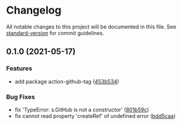 # Changelog

All notable changes to this project will be documented in this file. See [standard-version](https://github.com/conventional-changelog/standard-version) for commit guidelines.

## 0.1.0 (2021-05-17)

### Features

- add package action-github-tag ([453b534](https://github.com/fundamend/fundamend/commit/453b5340c414b2e9e9dd5ca9fa2fe5dd9e7f64cb))

### Bug Fixes

- fix 'TypeError: s.GitHub is not a constructor' ([801b59c](https://github.com/fundamend/fundamend/commit/801b59caa69dbd2e0599d9f15c1fe973029c6d47))
- fix cannot read property 'createRef' of undefined error ([bdd5caa](https://github.com/fundamend/fundamend/commit/bdd5caa0c13836594201844d4b8b986bca1e4afd))
